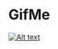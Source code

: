 # GifMe
[![Alt text](https://img.youtube.com/vi/vq4PTXHL_iA/0.jpg)](https://www.youtube.com/watch?v=vq4PTXHL_iA)
